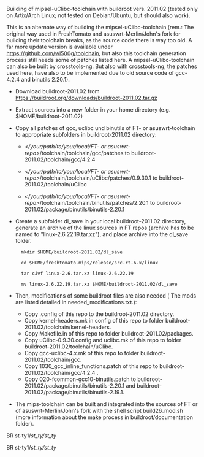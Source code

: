 Building of mipsel-uClibc-toolchain with buildroot vers. 2011.02 (tested only on Artix/Arch Linux; not tested on Debian/Ubuntu, but should also work).

This is an alternate way of building the mipsel-uClibc-toolchain (rem.: The original way used in FreshTomato and asuswrt-Merlin/John's fork for building their toolchain breaks, as the source code there is way too old. A far more update version is available under https://github.com/wl500g/toolchain, but also this toolchain generation process still needs some of  patches listed here. A mipsel-uClibc-toolchain can also be built by crosstools-ng. But also with crosstools-ng, the patches used here, have also to be implemented due to old source code of gcc-4.2.4 and binutils 2.20.1).

- Download buildroot-2011.02 from https://buildroot.org/downloads/buildroot-2011.02.tar.gz

- Extract sources into a new folder in your home directory (e.g. $HOME/buildroot-2011.02)

- Copy all patches of gcc, uclibc und binutils of FT- or asuswrt-toolchain to appropriate subfolders in buildroot-2011.02 directory:

   - *</your/path/to/your/local/FT- or asuswrt-repo>*/toolchain/toolchain/gcc/patches to buildroot-2011.02/toolchain/gcc/4.2.4
	
   - *</your/path/to/your/local/FT- or asuswrt-repo>*/toolchain/toolchain/uClibc/patches/0.9.30.1 to buildroot-2011.02/toolchain/uClibc
	
   - *</your/path/to/your/local/FT- or asuswrt-repo>*/toolchain/toolchain/binutils/patches/2.20.1 to buildroot-2011.02/package/binutils/binutils-2.20.1

- Create a subfolder dl_save in your local buildroot-2011.02 directory, generate an archive of the linux sources in FT repos (archive has to be named to "linux-2.6.22.19.tar.xz"),  and place archive into the dl_save folder.
		
		mkdir $HOME/buildroot-2011.02/dl_save
		
		cd $HOME/freshtomato-mips/release/src-rt-6.x/linux
		
		tar cJvf linux-2.6.tar.xz linux-2.6.22.19
		
		mv linux-2.6.22.19.tar.xz $HOME/buildroot-2011.02/dl_save

- Then, modifications of some buildroot files are also needed ( The mods are listed detailed in needed_modifications.txt.):
	- Copy .config of this repo to the buildroot-2011.02 directory.
	- Copy kernel-headers.mk in config of this repo to folder buildroot-2011.02/toolchain/kernel-headers.
	- Copy Makefile.in of this repo to folder buildroot-2011.02/packages.
	- Copy uClibc-0.9.30.config and uclibc.mk of this repo to folder buildroot-2011.02/toolchain/uClibc.
	- Copy gcc-uclibc-4.x.mk of this repo to folder buildroot-2011.02/toolchain/gcc. 
	- Copy 1030_gcc_inline_functions.patch of this repo to buildroot-2011.02/toolchain/gcc/4.2.4 .
	- Copy 020-fcommon-gcc10-binutils.patch to buildroot-2011.02/package/binutils/binutils-2.20.1 and buildroot-2011.02/package/binutils/binutils-2.19.1.

- The mips-toolchain can be built and integrated into the sources of FT or of asuswrt-Merlin/John's fork with the shell script build26_mod.sh (more information about the make process in buildroot/documentation folder).

BR st-ty1\/_st_ty\/st_ty_

BR st-ty1\/_st_ty\/st_ty_
